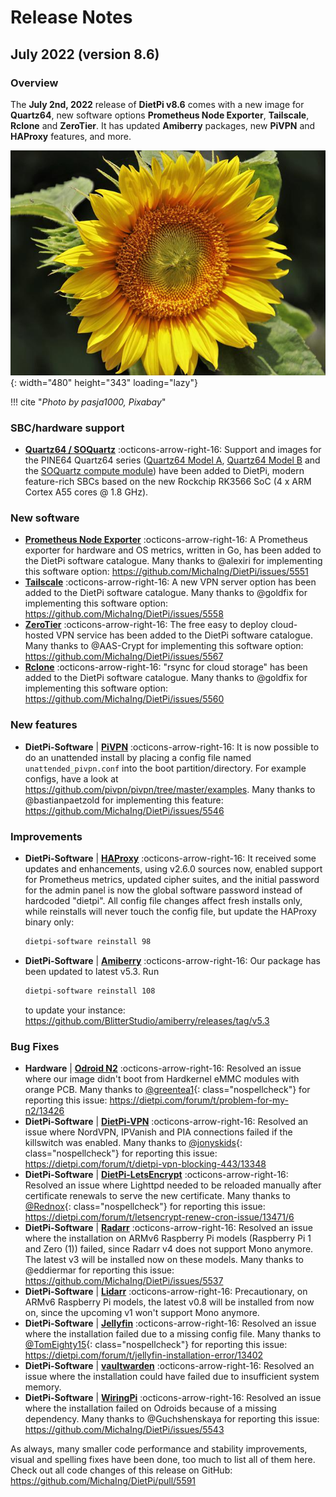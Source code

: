 # Release Notes

## July 2022 (version 8.6)

### Overview

The **July 2nd, 2022** release of **DietPi v8.6** comes with a new image for **Quartz64**, new software options **Prometheus Node Exporter**, **Tailscale**, **Rclone** and **ZeroTier**. It has updated **Amiberry** packages, new **PiVPN** and **HAProxy** features, and more.

![daisy flowers](../assets/images/dietpi-release-v8_6.jpg){: width="480" height="343" loading="lazy"}

!!! cite "_Photo by pasja1000, Pixabay_"

### SBC/hardware support

- [**Quartz64 / SOQuartz**](../hardware.md#pine64) :octicons-arrow-right-16: Support and images for the PINE64 Quartz64 series ([Quartz64 Model A](https://www.pine64.org/quartz64a/), [Quartz64 Model B](https://www.pine64.org/quartz64b/) and the [SOQuartz compute module](https://wiki.pine64.org/wiki/SOQuartz)) have been added to DietPi, modern feature-rich SBCs based on the new Rockchip RK3566 SoC (4 x ARM Cortex A55 cores @ 1.8 GHz).

### New software

- [**Prometheus Node Exporter**](../software/system_stats.md#prometheus-node-exporter) :octicons-arrow-right-16: A Prometheus exporter for hardware and OS metrics, written in Go, has been added to the DietPi software catalogue. Many thanks to @alexiri for implementing this software option: <https://github.com/MichaIng/DietPi/issues/5551>
- [**Tailscale**](../software/vpn.md#tailscale) :octicons-arrow-right-16: A new VPN server option has been added to the DietPi software catalogue. Many thanks to @goldfix for implementing this software option: <https://github.com/MichaIng/DietPi/issues/5558>
- [**ZeroTier**](../software/vpn.md#zerotier) :octicons-arrow-right-16: The free easy to deploy cloud-hosted VPN service has been added to the DietPi software catalogue. Many thanks to @AAS-Crypt for implementing this software option: <https://github.com/MichaIng/DietPi/issues/5567>
- [**Rclone**](../software/cloud.md#rclone) :octicons-arrow-right-16: "rsync for cloud storage" has been added to the DietPi software catalogue. Many thanks to @goldfix for implementing this software option: <https://github.com/MichaIng/DietPi/issues/5560>

### New features

- **DietPi-Software** | [**PiVPN**](../software/vpn.md#pivpn) :octicons-arrow-right-16: It is now possible to do an unattended install by placing a config file named `unattended_pivpn.conf` into the boot partition/directory. For example configs, have a look at <https://github.com/pivpn/pivpn/tree/master/examples>. Many thanks to @bastianpaetzold for implementing this feature: <https://github.com/MichaIng/DietPi/issues/5546>

### Improvements

- **DietPi-Software** | [**HAProxy**](../software/advanced_networking.md#haproxy) :octicons-arrow-right-16: It received some updates and enhancements, using v2.6.0 sources now, enabled support for Prometheus metrics, updated cipher suites, and the initial password for the admin panel is now the global software password instead of hardcoded "dietpi". All config file changes affect fresh installs only, while reinstalls will never touch the config file, but update the HAProxy binary only:

    ```sh
    dietpi-software reinstall 98
    ```

- **DietPi-Software** | [**Amiberry**](../software/gaming.md#amiberry) :octicons-arrow-right-16: Our package has been updated to latest v5.3. Run

    ```sh
    dietpi-software reinstall 108
    ```

    to update your instance: <https://github.com/BlitterStudio/amiberry/releases/tag/v5.3>

### Bug Fixes

- **Hardware** | [**Odroid N2**](../hardware.md#odroid) :octicons-arrow-right-16: Resolved an issue where our image didn't boot from Hardkernel eMMC modules with orange PCB. Many thanks to [@greentea1](https://dietpi.com/forum/u/greentea1/summary){: class="nospellcheck"} for reporting this issue: <https://dietpi.com/forum/t/problem-for-my-n2/13426>
- **DietPi-Software** | [**DietPi-VPN**](../dietpi_tools.md#dietpi-vpn) :octicons-arrow-right-16: Resolved an issue where NordVPN, IPVanish and PIA connections failed if the killswitch was enabled. Many thanks to [@jonyskids](https://dietpi.com/forum/u/jonyskids/summary){: class="nospellcheck"} for reporting this issue: <https://dietpi.com/forum/t/dietpi-vpn-blocking-443/13348>
- **DietPi-Software** | [**DietPi-LetsEncrypt**](../software/system_security.md#lets-encrypt) :octicons-arrow-right-16: Resolved an issue where Lighttpd needed to be reloaded manually after certificate renewals to serve the new certificate. Many thanks to [@Rednox](https://dietpi.com/forum/u/rednox/summary){: class="nospellcheck"} for reporting this issue: <https://dietpi.com/forum/t/letsencrypt-renew-cron-issue/13471/6>
- **DietPi-Software** | [**Radarr**](../software/bittorrent.md#radarr) :octicons-arrow-right-16: Resolved an issue where the installation on ARMv6 Raspberry Pi models (Raspberry Pi 1 and Zero (1)) failed, since Radarr v4 does not support Mono anymore. The latest v3 will be installed now on these models. Many thanks to @eddiermar for reporting this issue: <https://github.com/MichaIng/DietPi/issues/5537>
- **DietPi-Software** | [**Lidarr**](../software/bittorrent.md#lidarr) :octicons-arrow-right-16: Precautionary, on ARMv6 Raspberry Pi models, the latest v0.8 will be installed from now on, since the upcoming v1 won't support Mono anymore.
- **DietPi-Software** | [**Jellyfin**](../software/media.md#jellyfin) :octicons-arrow-right-16: Resolved an issue where the installation failed due to a missing config file. Many thanks to [@TomEighty15](https://dietpi.com/forum/u/tomeighty15/summary){: class="nospellcheck"} for reporting this issue: <https://dietpi.com/forum/t/jellyfin-installation-error/13402>
- **DietPi-Software** | [**vaultwarden**](../software/cloud.md#vaultwarden) :octicons-arrow-right-16: Resolved an issue where the installation could have failed due to insufficient system memory.
- **DietPi-Software** | [**WiringPi**](../software/hardware_projects.md#wiringpi) :octicons-arrow-right-16: Resolved an issue where the installation failed on Odroids because of a missing dependency. Many thanks to @Guchshenskaya for reporting this issue: <https://github.com/MichaIng/DietPi/issues/5543>

As always, many smaller code performance and stability improvements, visual and spelling fixes have been done, too much to list all of them here. Check out all code changes of this release on GitHub: <https://github.com/MichaIng/DietPi/pull/5591>
